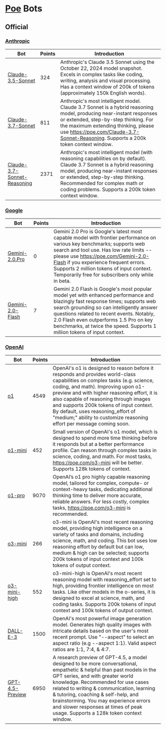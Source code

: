 # [Poe](https://poe.com) Bots

## Official

### [Anthropic](https://poe.com/anthropic)

| Bot                                                                        | Points | Introduction                                                                                                                                                                                                                                                                               |
| -------------------------------------------------------------------------- | ------ | ------------------------------------------------------------------------------------------------------------------------------------------------------------------------------------------------------------------------------------------------------------------------------------------ |
| [Claude-3.5-Sonnet](https://poe.com/Claude-3.5-Sonnet)                     | 324    | Anthropic's Claude 3.5 Sonnet using the October 22, 2024 model snapshot. Excels in complex tasks like coding, writing, analysis and visual processing. Has a context window of 200k of tokens (approximately 150k English words).                                                          |
| [Claude-3.7-Sonnet](https://poe.com/Claude-3.7-Sonnet)                     | 811    | Anthropic's most intelligent model. Claude 3.7 Sonnet is a hybrid reasoning model, producing near-instant responses or extended, step-by-step thinking. For the maximum extending thinking, please use https://poe.com/Claude-3.7-Sonnet-Reasoning. Supports a 200k token context window.  |
| [Claude-3.7-Sonnet-Reasoning](https://poe.com/Claude-3.7-Sonnet-Reasoning) | 2371   | Anthropic's most intelligent model (with reasoning capabilities on by default). Claude 3.7 Sonnet is a hybrid reasoning model, producing near-instant responses or extended, step-by-step thinking. Recommended for complex math or coding problems. Supports a 200k token context window. |

### [Google](https://poe.com/google)

| Bot                                                  | Points | Introduction                                                                                                                                                                                                                                                                                                                                       |
| ---------------------------------------------------- | ------ | -------------------------------------------------------------------------------------------------------------------------------------------------------------------------------------------------------------------------------------------------------------------------------------------------------------------------------------------------- |
| [Gemini-2.0.Pro](https://poe.com/Gemini-2.0-Pro)     | 0      | Gemini 2.0 Pro is Google's latest most capable model with frontier performance on various key benchmarks; supports web search and tool use. Has low rate limits -- please use https://poe.com/Gemini-2.0-Flash if you experience frequent errors. Supports 2 million tokens of input context. Temporarily free for subscribers only while in beta. |
| [Gemini-2.0-Flash](https://poe.com/Gemini-2.0-Flash) | 7      | Gemini 2.0 Flash is Google's most popular model yet with enhanced performance and blazingly fast response times; supports web search grounding so can intelligently answer questions related to recent events. Notably, 2.0 Flash even outperforms 1.5 Pro on key benchmarks, at twice the speed. Supports 1 million tokens of input context.      |

### [OpenAI](https://poe.com/openai)

| Bot                                                | Points | Introduction                                                                                                                                                                                                                                                                                                                                                                                                      |
| -------------------------------------------------- | ------ | ----------------------------------------------------------------------------------------------------------------------------------------------------------------------------------------------------------------------------------------------------------------------------------------------------------------------------------------------------------------------------------------------------------------- |
| [o1](https://poe.com/o1)                           | 4549   | OpenAI's o1 is designed to reason before it responds and provides world-class capabilities on complex tasks (e.g. science, coding, and math). Improving upon o1-preview and with higher reasoning effort, it is also capable of reasoning through images and supports 200k tokens of input context. By default, uses reasoning_effort of "medium;" ability to customize reasoning effort per message coming soon. |
| [o1-mini](https://poe.com/o1-mini)                 | 452    | Small version of OpenAI's o1 model, which is designed to spend more time thinking before it responds but at a better performance profile. Can reason through complex tasks in science, coding, and math. For most tasks, https://poe.com/o3-mini will be better. Supports 128k tokens of context.                                                                                                                 |
| [o1-pro](https://poe.com/o1-pro)                   | 9070   | OpenAI’s o1 pro highly capable reasoning model, tailored for complex, compute- or context-heavy tasks, dedicating additional thinking time to deliver more accurate, reliable answers. For less costly, complex tasks, https://poe.com/o3-mini is recommended.                                                                                                                                                    |
| [o3-mini](https://poe.com/o3-mini)                 | 266    | o3-mini is OpenAI's most recent reasoning model, providing high intelligence on a variety of tasks and domains, including science, math, and coding. This bot uses low reasoning effort by default but can low, medium & high can be selected; supports 200k tokens of input context and 100k tokens of output context.                                                                                           |
| [o3-mini-high](https://poe.com/o3-mini-high)       | 552    | o3-mini-high is OpenAI's most recent reasoning model with reasoning_effort set to high, providing frontier intelligence on most tasks. Like other models in the o-series, it is designed to excel at science, math, and coding tasks. Supports 200k tokens of input context and 100k tokens of output context.                                                                                                    |
| [DALL-E-3](https://poe.com/DALL-E-3)               | 1500   | OpenAI's most powerful image generation model. Generates high quality images with intricate details based on the user's most recent prompt. Use "--aspect" to select an aspect ratio (e.g --aspect 1:1). Valid aspect ratios are 1:1, 7:4, & 4:7.                                                                                                                                                                 |
| [GPT-4.5-Preview](https://poe.com/GPT-4.5-Preview) | 6950   | A research preview of GPT-4.5, a model designed to be more conversational, empathetic & helpful than past models in the GPT series, and with greater world knowledge. Recommended for use cases related to writing & communication, learning & tutoring, coaching & self-help, and brainstorming. You may experience errors and slower responses at times of peak usage. Supports a 128k token context window.    |
